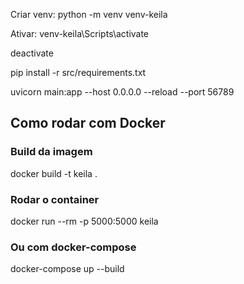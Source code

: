 Criar venv:
python -m venv venv-keila

Ativar:
venv-keila\Scripts\activate

deactivate

pip install -r src/requirements.txt

uvicorn main:app --host 0.0.0.0 --reload --port 56789



## Como rodar com Docker

### Build da imagem
docker build -t keila .

### Rodar o container
docker run --rm -p 5000:5000 keila

### Ou com docker-compose
docker-compose up --build

